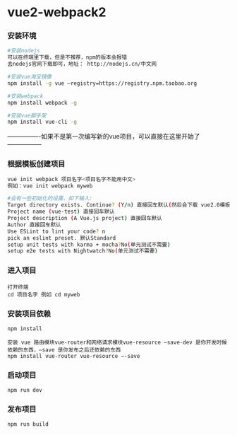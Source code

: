 # vue2-webpack2
### 安装环境
```bash
#安装nodejs 
可以在终端里下载，但是不推荐，npm的版本会报错 
去nodejs官网下载即可，地址： http://nodejs.cn/中文网

#安装vue淘宝镜像 
npm install -g vue –registry=https://registry.npm.taobao.org

#安装webpack 
npm install webpack -g

#安装vue脚手架 
npm install vue-cli -g
```

—————-如果不是第一次编写新的vue项目，可以直接在这里开始了—————–

### 根据模板创建项目 
```bash
vue init webpack 项目名字<项目名字不能用中文>
例如：vue init webpack myweb

#会有一些初始化的设置，如下输入: 
Target directory exists. Continue? (Y/n) 直接回车默认(然后会下载 vue2.0模板，这里可能需要连代理) 
Project name (vue-test) 直接回车默认 
Project description (A Vue.js project) 直接回车默认 
Author 直接回车默认 
Use ESLint to lint your code? n 
pick an eslint preset. 默认Standard 
setup unit tests with karma + mocha?No(单元测试不需要) 
setup e2e tests with Nightwatch?No(单元测试不需要)
```

### 进入项目 
```
打开终端 
cd 项目名字 例如 cd myweb
```

### 安装项目依赖 
```
npm install

安装 vue 路由模块vue-router和网络请求模块vue-resource –save-dev 是你开发时候依赖的东西，–save 是你发布之后还依赖的东西 
npm install vue-router vue-resource –-save
```
### 启动项目 
```
npm run dev
```

### 发布项目 
```
npm run build
```
